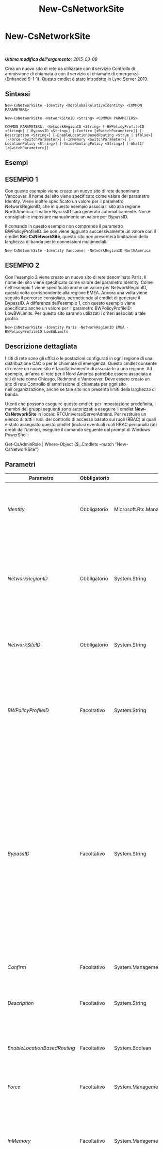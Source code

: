 ﻿---
title: New-CsNetworkSite
TOCTitle: New-CsNetworkSite
ms:assetid: 55134dd4-eb2b-483b-8b3d-e9e42ac1acc2
ms:mtpsurl: https://technet.microsoft.com/it-it/library/Gg398365(v=OCS.15)
ms:contentKeyID: 49300560
ms.date: 08/24/2015
mtps_version: v=OCS.15
ms.translationtype: HT
---

# New-CsNetworkSite

 

_**Ultima modifica dell'argomento:** 2015-03-09_

Crea un nuovo sito di rete da utilizzare con il servizio Controllo di ammissione di chiamata o con il servizio di chiamate di emergenza (Enhanced 9-1-1). Questo cmdlet è stato introdotto in Lync Server 2010.

## Sintassi

    New-CsNetworkSite -Identity <XdsGlobalRelativeIdentity> <COMMON PARAMETERS>

    New-CsNetworkSite -NetworkSiteID <String> <COMMON PARAMETERS>

    COMMON PARAMETERS: -NetworkRegionID <String> [-BWPolicyProfileID <String>] [-BypassID <String>] [-Confirm [<SwitchParameter>]] [-Description <String>] [-EnableLocationBasedRouting <$true | $false>] [-Force <SwitchParameter>] [-InMemory <SwitchParameter>] [-LocationPolicy <String>] [-VoiceRoutingPolicy <String>] [-WhatIf [<SwitchParameter>]]

## Esempi

## ESEMPIO 1

Con questo esempio viene creato un nuovo sito di rete denominato Vancouver. Il nome del sito viene specificato come valore del parametro Identity. Viene inoltre specificato un valore per il parametro NetworkRegionID, che in questo esempio associa il sito alla regione NorthAmerica. Il valore BypassID sarà generato automaticamente. Non è consigliabile impostare manualmente un valore per BypassID.

Il comando in questo esempio non comprende il parametro BWPolicyProfileID. Se non viene aggiunto successivamente un valore con il cmdlet **Set-CsNetworkSite**, questo sito non presenterà limitazioni della larghezza di banda per le connessioni multimediali.

    New-CsNetworkSite -Identity Vancouver -NetworkRegionID NorthAmerica

## ESEMPIO 2

Con l'esempio 2 viene creato un nuovo sito di rete denominato Paris. Il nome del sito viene specificato come valore del parametro Identity. Come nell'esempio 1 viene specificato anche un valore per NetworkRegionID, questa volta corrispondente alla regione EMEA. Ancora una volta viene seguito il percorso consigliato, permettendo al cmdlet di generare il BypassID. A differenza dell'esempio 1, con questo esempio viene specificato anche un valore per il parametro BWPolicyProfileID: LowBWLimits. Per questo sito saranno utilizzati i criteri associati a tale profilo.

    New-CsNetworkSite -Identity Paris -NetworkRegionID EMEA -BWPolicyProfileID LowBWLimits

## Descrizione dettagliata

I siti di rete sono gli uffici o le postazioni configurati in ogni regione di una distribuzione CAC o per le chiamate di emergenza. Questo cmdlet consente di creare un nuovo sito e facoltativamente di associarlo a una regione. Ad esempio, un'area di rete per il Nord America potrebbe essere associata a siti di rete come Chicago, Redmond e Vancouver. Deve essere creato un sito di rete Controllo di ammissione di chiamata per ogni sito nell'organizzazione, anche se tale sito non presenta limiti della larghezza di banda.

Utenti che possono eseguire questo cmdlet: per impostazione predefinita, i membri dei gruppi seguenti sono autorizzati a eseguire il cmdlet **New-CsNetworkSite** in locale: RTCUniversalServerAdmins. Per restituire un elenco di tutti i ruoli del controllo di accesso basato sui ruoli (RBAC) ai quali è stato assegnato questo cmdlet (inclusi eventuali ruoli RBAC personalizzati creati dall'utente), eseguire il comando seguente dal prompt di Windows PowerShell:

Get-CsAdminRole | Where-Object {$\_.Cmdlets –match "New-CsNetworkSite"}

## Parametri


<table>
<colgroup>
<col style="width: 25%" />
<col style="width: 25%" />
<col style="width: 25%" />
<col style="width: 25%" />
</colgroup>
<thead>
<tr class="header">
<th>Parametro</th>
<th>Obbligatorio</th>
<th>Tipo</th>
<th>Descrizione</th>
</tr>
</thead>
<tbody>
<tr class="odd">
<td><p><em>Identity</em></p></td>
<td><p>Obbligatorio</p></td>
<td><p>Microsoft.Rtc.Management.Xds.XdsGlobalRelativeIdentity</p></td>
<td><p>Identificatore univoco del sito di rete appena creato. I siti vengono creati solo nell'ambito globale, quindi questo identificatore non deve specificare un ambito. Include invece una stringa univoca tra tutti i siti di rete nella distribuzione di Lync Server.</p></td>
</tr>
<tr class="even">
<td><p><em>NetworkRegionID</em></p></td>
<td><p>Obbligatorio</p></td>
<td><p>System.String</p></td>
<td><p>L'identità dell'area di rete a cui è associato questo sito. Questo parametro deve contenere un valore se si desidera fornire un BypassID (manualmente o tramite la generazione automatica) o se la proprietà EnableBandwidthPolicyCheck della configurazione della rete è impostata su True. È possibile recuperare le impostazioni di configurazione della rete chiamando il cmdlet <strong>Get-CsNetworkConfiguration</strong>.</p></td>
</tr>
<tr class="odd">
<td><p><em>NetworkSiteID</em></p></td>
<td><p>Obbligatorio</p></td>
<td><p>System.String</p></td>
<td><p>Questo valore è identico a Identity. Non è possibile specificare un valore sia per Identity sia per NetworkSiteID; il valore immesso per l'uno verrà automaticamente utilizzato anche per l'altro.</p></td>
</tr>
<tr class="even">
<td><p><em>BWPolicyProfileID</em></p></td>
<td><p>Facoltativo</p></td>
<td><p>System.String</p></td>
<td><p>L'identità del profilo dei criteri di larghezza di banda che definisce i limiti della larghezza di banda per questo sito. È possibile recuperare un elenco dei profili disponibili chiamando il cmdlet <strong>Get-CsNetworkBandwidthPolicyProfile</strong>.</p>
<p>Se si specifica un valore per questo parametro, è necessario specificare anche un valore per il parametro NetworkRegionID.</p></td>
</tr>
<tr class="odd">
<td><p><em>BypassID</em></p></td>
<td><p>Facoltativo</p></td>
<td><p>System.String</p></td>
<td><p>Identificatore univoco globale (GUID). Questo GUID è utilizzato per mappare i siti di rete alle impostazioni di bypass multimediale con una configurazione di rete CAC o E9-1-1. Utilizzare questo valore BypassID nella chiamata al cmdlet <strong>New-CsNetworkMediaBypassConfiguration</strong>.</p>
<p>Se non si specifica un valore per questo parametro, un valore verrà generato automaticamente, ma solo se si specifica un valore per il parametro NetworkRegionID. Se non si fornisce un parametro NetworkRegionID, non viene generato alcun BypassID. Non è nemmeno possibile fornire esplicitamente un valore per il parametro BypassID senza specificare anche un valore per il parametro NetworkRegionID.</p>
<p>Se si specifica un valore in modo esplicito, il valore deve essere nel formato GUID (ad esempio, 3b24a047-dce6-48b2-9f20-9fbff17ed62a). La generazione automatica è la scelta consigliata. Se si immette manualmente un valore, viene visualizzata una richiesta di conferma per verificare che l'utente non desideri la generazione automatica del valore.</p></td>
</tr>
<tr class="even">
<td><p><em>Confirm</em></p></td>
<td><p>Facoltativo</p></td>
<td><p>System.Management.Automation.SwitchParameter</p></td>
<td><p>Viene visualizzata una richiesta di conferma prima di eseguire il comando.</p></td>
</tr>
<tr class="odd">
<td><p><em>Description</em></p></td>
<td><p>Facoltativo</p></td>
<td><p>System.String</p></td>
<td><p>Una stringa che descrive il sito. Questo parametro può essere utilizzato per fornire una spiegazione dello scopo o della posizione del sito più descrittiva di quanto non possa essere espresso con il solo parametro Identity.</p></td>
</tr>
<tr class="even">
<td><p><em>EnableLocationBasedRouting</em></p></td>
<td><p>Facoltativo</p></td>
<td><p>System.Boolean</p></td>
<td><p>Se impostato su True, il routing vocale verrà gestito in base alla posizione dell'utente che effettua la chiamata e dell'utente che riceve la chiamata. Il valore predefinito è False.</p></td>
</tr>
<tr class="odd">
<td><p><em>Force</em></p></td>
<td><p>Facoltativo</p></td>
<td><p>System.Management.Automation.SwitchParameter</p></td>
<td><p>Elimina qualsiasi richiesta di conferma che, in caso contrario, sarebbe visualizzata prima di effettuare le modifiche.</p></td>
</tr>
<tr class="even">
<td><p><em>InMemory</em></p></td>
<td><p>Facoltativo</p></td>
<td><p>System.Management.Automation.SwitchParameter</p></td>
<td><p>Crea un riferimento a un oggetto senza eseguire realmente il commit dell'oggetto come modifica permanente. Se si assegna l'output del cmdlet chiamato con questo parametro a una variabile, è possibile apportare modifiche alle proprietà del riferimento all'oggetto e quindi eseguire il commit di queste modifiche chiamando il cmdlet Set- corrispondente.</p></td>
</tr>
<tr class="odd">
<td><p><em>LocationPolicy</em></p></td>
<td><p>Facoltativo</p></td>
<td><p>System.String</p></td>
<td><p>Nomi dei criteri percorso associati a questo sito. I criteri percorso assegnano specifiche impostazioni per le chiamate di emergenza al sito. È possibile recuperare un elenco dei criteri percorso chiamando il cmdlet <strong>Get-CsLocationPolicy</strong>.</p></td>
</tr>
<tr class="even">
<td><p><em>VoiceRoutingPolicy</em></p></td>
<td><p>Facoltativo</p></td>
<td><p>System.String</p></td>
<td><p>Criterio di routing vocale per utente da assegnare al sito. Ad esempio:</p>
<p>-VoiceRoutingPolicy &quot;RedmondVoiceRouting”</p>
<p>È necessario specificare un criterio per utente. Non è possibile assegnare criteri globali e/o sito a un sito che utilizza il parametro VoiceRoutingPolicy.</p>
<p>Questo parametro è stato introdotto nella versione di febbraio 2013 di Lync Server 2013.</p></td>
</tr>
<tr class="odd">
<td><p><em>WhatIf</em></p></td>
<td><p>Facoltativo</p></td>
<td><p>System.Management.Automation.SwitchParameter</p></td>
<td><p>Descrive ciò che accadrebbe se si eseguisse il comando senza eseguirlo realmente.</p></td>
</tr>
</tbody>
</table>


## Tipi di input

Nessuno.

## Tipi restituiti

Crea un oggetto di tipo Microsoft.Rtc.Management.WritableConfig.Settings.NetworkConfiguration.DisplayNetworkSiteType.

## Vedere anche

#### Ulteriori risorse

[Remove-CsNetworkSite](remove-csnetworksite.md)  
[Set-CsNetworkSite](set-csnetworksite.md)  
[Get-CsNetworkSite](get-csnetworksite.md)  
[Get-CsNetworkBandwidthPolicyProfile](get-csnetworkbandwidthpolicyprofile.md)  
[New-CsNetworkMediaBypassConfiguration](new-csnetworkmediabypassconfiguration.md)  
[Get-CsLocationPolicy](get-cslocationpolicy.md)  
[Get-CsNetworkConfiguration](get-csnetworkconfiguration.md)

